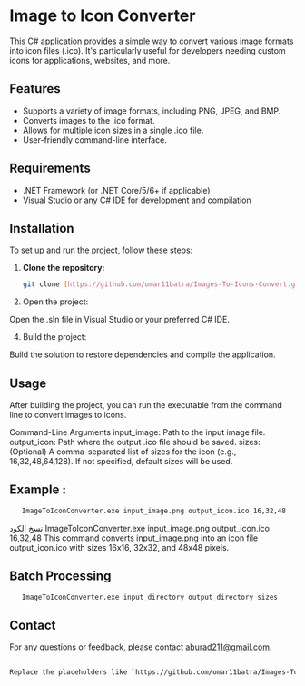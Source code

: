 # Image to Icon Converter

This C# application provides a simple way to convert various image formats into icon files (.ico). It's particularly useful for developers needing custom icons for applications, websites, and more.

## Features

- Supports a variety of image formats, including PNG, JPEG, and BMP.
- Converts images to the .ico format.
- Allows for multiple icon sizes in a single .ico file.
- User-friendly command-line interface.

## Requirements

- .NET Framework (or .NET Core/5/6+ if applicable)
- Visual Studio or any C# IDE for development and compilation

## Installation

To set up and run the project, follow these steps:

1. **Clone the repository:**
   ```sh
   git clone [https://github.com/omar11batra/Images-To-Icons-Convert.git]
   ```


 2. Open the project:
    
 Open the .sln file in Visual Studio or your preferred C# IDE.

4. Build the project:
   
Build the solution to restore dependencies and compile the application.

## Usage
After building the project, you can run the executable from the command line to convert images to icons.

Command-Line Arguments
input_image: Path to the input image file.
output_icon: Path where the output .ico file should be saved.
sizes: (Optional) A comma-separated list of sizes for the icon (e.g., 16,32,48,64,128). If not specified, default sizes will be used.

## Example :

```sh
   ImageToIconConverter.exe input_image.png output_icon.ico 16,32,48
   ```

نسخ الكود
ImageToIconConverter.exe input_image.png output_icon.ico 16,32,48
This command converts input_image.png into an icon file output_icon.ico with sizes 16x16, 32x32, and 48x48 pixels.

## Batch Processing

```sh
   ImageToIconConverter.exe input_directory output_directory sizes
   ```

## Contact

For any questions or feedback, please contact aburad211@gmail.com.

```sh
   
Replace the placeholders like `https://github.com/omar11batra/Images-To-Icons-Convert.git`, `omar11batra`, and `aburad211@gmail.com` with your actual GitHub username and contact information. Make sure to customize any additional details specific to your project.
   ```


